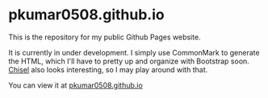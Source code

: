 pkumar0508.github.io
====================

This is the repository for my public Github Pages website.

It is currently in under development. I simply use CommonMark to generate the HTML, which
I'll have to pretty up and organize with Bootstrap soon.
[Chisel](https://github.com/dz/chisel) also looks interesting, so I may play around with that.

You can view it at [pkumar0508.github.io](http://pkumar0508.github.io)
